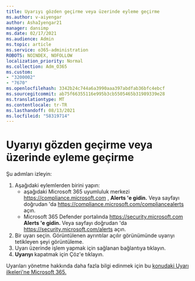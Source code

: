 ```yaml
---
title: Uyarıyı gözden geçirme veya üzerinde eyleme geçirme
ms.author: v-aiyengar
author: AshaIyengar21
manager: dansimp
ms.date: 02/17/2021
ms.audience: Admin
ms.topic: article
ms.service: o365-administration
ROBOTS: NOINDEX, NOFOLLOW
localization_priority: Normal
ms.collection: Adm_O365
ms.custom:
- "3200002"
- "7670"
ms.openlocfilehash: 3342b24c744a6a3990aaa397abdfab36bfc4ebcf
ms.sourcegitcommit: ab75f66355116e995b3cb5505465b31989339e28
ms.translationtype: MT
ms.contentlocale: tr-TR
ms.lasthandoff: 08/13/2021
ms.locfileid: "58319714"
---
```

# <a name="review-or-act-on-an-alert"></a>Uyarıyı gözden geçirme veya üzerinde eyleme geçirme

Şu adımları izleyin:

1. Aşağıdaki eylemlerden birini yapın:
   - aşağıdaki Microsoft 365 uyumluluk merkezi <https://compliance.microsoft.com> , **Alerts 'e gidin.** Veya sayfayı doğrudan 'da <https://compliance.microsoft.com/compliancealerts> açın.
   - Microsoft 365 Defender portalında <https://security.microsoft.com> **Alerts 'e gidin.** Veya sayfayı doğrudan 'da <https://security.microsoft.com/alerts> açın.
2. Bir uyarı seçin. Görüntülenen ayrıntılar açılır görünümünde uyarıyı tetikleyen şeyi görüntüleme.
3. Uyarı üzerinde işlem yapmak için sağlanan bağlantıya tıklayın.
4. **Uyarıyı** kapatmak için Çöz'e tıklayın.

Uyarıları yönetme hakkında daha fazla bilgi edinmek için bu [konudaki Uyarı ilkeleri'ne Microsoft 365.](https://docs.microsoft.com/microsoft-365/compliance/alert-policies)
